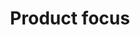 ---
title: 'Product focus'
field: 'is.focus.products'
slug: 'global-product-focus'
description: 'Certified commodites or products'
comment: 'select from control list'
required: False
vocabulary: 'global-product-focus.txt'
module: 'Scope'
cluster: 'Global'
policy: 'Controlled value. Multi select from control list.'
---
